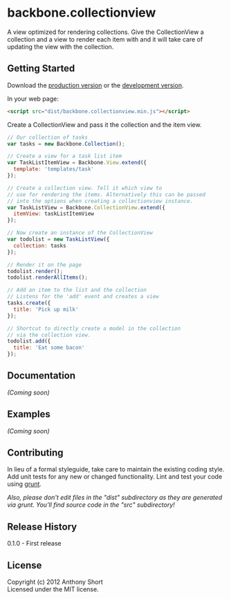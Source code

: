 # backbone.collectionview

A view optimized for rendering collections. Give the CollectionView a collection and a view to render each item with
and it will take care of updating the view with the collection.

## Getting Started

Download the [production version][min] or the [development version][max].

[min]: https://raw.github.com/anthonyshort/backbone.collectionview/master/dist/backbone.collectionview.min.js
[max]: https://raw.github.com/anthonyshort/backbone.collectionview/master/dist/backbone.collectionview.js

In your web page:

```html
<script src="dist/backbone.collectionview.min.js"></script>
```

Create a CollectionView and pass it the collection and the item view.

```js
// Our collection of tasks
var tasks = new Backbone.Collection();

// Create a view for a task list item
var TaskListItemView = Backbone.View.extend({
  template: 'templates/task'
});

// Create a collection view. Tell it which view to
// use for rendering the items. Alternatively this can be passed
// into the options when creating a collectionview instance.
var TaskListView = Backbone.CollectionView.extend({
  itemView: taskListItemView
}); 

// Now create an instance of the CollectionView
var todolist = new TaskListView({
  collection: tasks
});

// Render it on the page
todolist.render();
todolist.renderAllItems();

// Add an item to the list and the collection
// Listens for the 'add' event and creates a view
tasks.create({ 
  title: 'Pick up milk'
});

// Shortcut to directly create a model in the collection
// via the collection view. 
todolist.add({
  title: 'Eat some bacon'
});
```

## Documentation
_(Coming soon)_

## Examples
_(Coming soon)_

## Contributing
In lieu of a formal styleguide, take care to maintain the existing coding style. Add unit tests for any new or changed functionality. Lint and test your code using [grunt](https://github.com/cowboy/grunt).

_Also, please don't edit files in the "dist" subdirectory as they are generated via grunt. You'll find source code in the "src" subdirectory!_

## Release History
0.1.0 - First release

## License
Copyright (c) 2012 Anthony Short  
Licensed under the MIT license.

